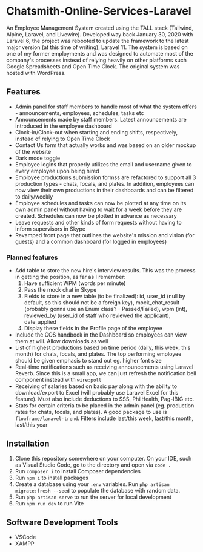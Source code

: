 # Chatsmith-Online-Services-Laravel
An Employee Management System created using the TALL stack (Tailwind, Alpine, Laravel, and Livewire). Developed way back January 30, 2020 with Laravel 6, the project was rebooted to update the framework to the latest major version (at this time of writing), Laravel 11. The system is based on one of my former employments and was designed to automate most of the company's processes instead of relying heavily on other platforms such Google Spreadsheets and Open Time Clock. The original system was hosted with WordPress.

## Features
- Admin panel for staff members to handle most of what the system offers - announcements, employees, schedules, tasks etc
- Announcements made by staff members. Latest announcements are introduced in the employee dashboard
- Clock-in/Clock-out when starting and ending shifts, respectively, instead of relying to Open Time Clock
- Contact Us form that actually works and was based on an older mockup of the website
- Dark mode toggle
- Employee logins that properly utilizes the email and username given to every employee upon being hired
- Employee productions submission formss are refactored to support all 3 production types - chats, focals, and plates. In addition, employees can now view their own productions in their dashboards and can be filtered to daily/weekly
- Employee schedules and tasks can now be plotted at any time on its own admin panel without having to wait for a week before they are created. Schedules can now be plotted in advance as necessary
- Leave requests and other kinds of form requests without having to inform supervisors in Skype
- Revamped front page that outlines the website's mission and vision (for guests) and a common dashboard (for logged in employees)

### Planned features
- Add table to store the new hire's interview results. This was the process in getting the position, as far as I remember:
    1. Have sufficient WPM (words per minute)
    2. Pass the mock chat in Skype
    3. Fields to store in a new table (to be finalized): id, user_id (null by default, so this should not be a foreign key), mock_chat_result (probably gonna use an Enum class? - Passed/Failed), wpm (int), reviewed_by (user_id of staff who reviewed the applicant), date_applied
    4. Display these fields in the Profile page of the employee
- Include the COS handbook in the Dashboard so employees can view them at will. Allow downloads as well
- List of highest productions based on time period (daily, this week, this month) for chats, focals, and plates. The top performing employee should be given emphasis to stand out eg. higher font size
- Real-time notifications such as receiving announcements using Laravel Reverb. Since this is a small app, we can just refresh the notification bell component instead with `wire:poll`
- Receiving of salaries based on basic pay along with the ability to download/export to Excel (will probably use Laravel Excel for this feature). Must also include deductions to SSS, PhilHealth, Pag-IBIG etc.
- Stats for certain criteria to be placed in the admin panel (eg. production rates for chats, focals, and plates). A good package to use is `flowframe/laravel-trend`. Filters include last/this week, last/this month, last/this year

## Installation
1. Clone this repository somewhere on your computer. On your IDE, such as Visual Studio Code, go to the directory and open via `code .`
2. Run `composer i` to install Composer dependencies
3. Run `npm i` to install packages
4. Create a database using your `.env` variables. Run `php artisan migrate:fresh --seed` to populate the database with random data.
5. Run `php artisan serve` to run the server for local development
6. Run `npm run dev` to run Vite

## Software Development Tools
- VSCode
- XAMPP
